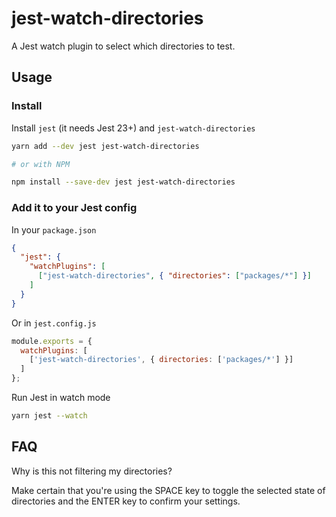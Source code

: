 # jest-watch-directories

A Jest watch plugin to select which directories to test.

## Usage

### Install

Install `jest` (it needs Jest 23+) and `jest-watch-directories`

```sh
yarn add --dev jest jest-watch-directories

# or with NPM

npm install --save-dev jest jest-watch-directories
```

### Add it to your Jest config

In your `package.json`

```json
{
  "jest": {
    "watchPlugins": [
      ["jest-watch-directories", { "directories": ["packages/*"] }]
    ]
  }
}
```

Or in `jest.config.js`

```js
module.exports = {
  watchPlugins: [
    ['jest-watch-directories', { directories: ['packages/*'] }]
  ]
};
```

Run Jest in watch mode

```sh
yarn jest --watch
```

## FAQ

Why is this not filtering my directories?

Make certain that you're using the SPACE key to toggle the selected state of directories and the ENTER key to confirm your settings.
